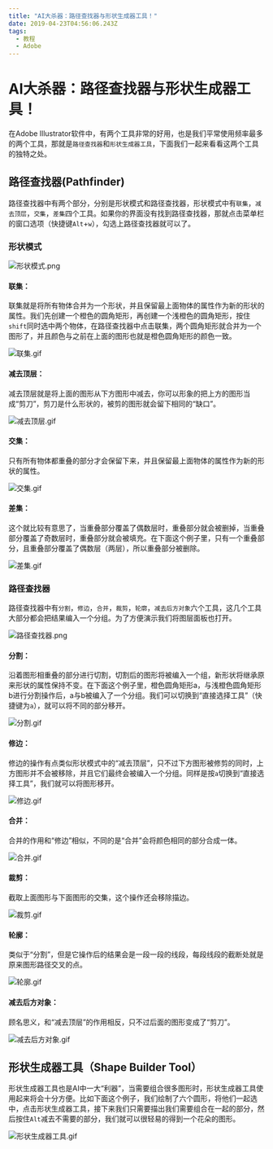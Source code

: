 ```yaml
---
title: "AI大杀器：路径查找器与形状生成器工具！"
date: 2019-04-23T04:56:06.243Z
tags:
  - 教程
  - Adobe
---
```




# AI大杀器：路径查找器与形状生成器工具！

在Adobe Illustrator软件中，有两个工具非常的好用，也是我们平常使用频率最多的两个工具，那就是`路径查找器`和`形状生成器工具`，下面我们一起来看看这两个工具的独特之处。

<!--more-->

## 路径查找器(Pathfinder)

路径查找器中有两个部分，分别是形状模式和路径查找器，形状模式中有`联集`，`减去顶层`，`交集`，`差集`四个工具。如果你的界面没有找到路径查找器，那就点击菜单栏的窗口选项（快捷键`Alt`+`w`），勾选上路径查找器就可以了。

### 形状模式
![形状模式.png](https://i.loli.net/2018/08/04/5b658f22483d3.png)

#### 联集：

联集就是将所有物体合并为一个形状，并且保留最上面物体的属性作为新的形状的属性。我们先创建一个橙色的圆角矩形，再创建一个浅橙色的圆角矩形，按住`shift`同时选中两个物体，在路径查找器中点击联集，两个圆角矩形就合并为一个图形了，并且颜色与之前在上面的图形也就是橙色圆角矩形的颜色一致。

![联集.gif](https://i.loli.net/2018/08/04/5b658f174e264.gif)

#### 减去顶层：

减去顶层就是将上面的图形从下方图形中减去，你可以形象的把上方的图形当成“剪刀”，剪刀是什么形状的，被剪的图形就会留下相同的“缺口”。

![减去顶层.gif](https://i.loli.net/2018/08/04/5b658f172c697.gif)

#### 交集：

只有所有物体都重叠的部分才会保留下来，并且保留最上面物体的属性作为新的形状的属性。

![交集.gif](https://i.loli.net/2018/08/04/5b658f174de87.gif)

#### 差集：

这个就比较有意思了，当重叠部分覆盖了偶数层时，重叠部分就会被删掉，当重叠部分覆盖了奇数层时，重叠部分就会被填充。在下面这个例子里，只有一个重叠部分，且重叠部分覆盖了偶数层（两层），所以重叠部分被删除。

![差集.gif](https://i.loli.net/2018/08/04/5b658f174dd8d.gif)

### 路径查找器

路径查找器中有`分割`，`修边`，`合并`，`裁剪`，`轮廓`，`减去后方对象`六个工具，这几个工具大部分都会把结果编入一个分组。为了方便演示我们将图层面板也打开。

![路径查找器.png](https://i.loli.net/2018/08/04/5b658f16be041.png)

#### 分割：

沿着图形相重叠的部分进行切割，切割后的图形将被编入一个组，新形状将继承原来形状的属性保持不变。在下面这个例子里，橙色圆角矩形a，与浅橙色圆角矩形b进行分割操作后，a与b被编入了一个分组。我们可以切换到“直接选择工具”（快捷键为`a`），就可以将不同的部分移开。

![分割.gif](https://i.loli.net/2018/08/04/5b658f17e146b.gif)

#### 修边：

修边的操作有点类似形状模式中的“减去顶层”，只不过下方图形被修剪的同时，上方图形并不会被移除，并且它们最终会被编入一个分组。同样是按`a`切换到“直接选择工具”，我们就可以将图形移开。

![修边.gif](https://i.loli.net/2018/08/04/5b658f22a09a8.gif)

#### 合并：

合并的作用和“修边”相似，不同的是“合并”会将颜色相同的部分合成一体。

![合并.gif](https://i.loli.net/2018/08/04/5b658f17e13a7.gif)

#### 裁剪：

截取上面图形与下面图形的交集，这个操作还会移除描边。

![裁剪.gif](https://i.loli.net/2018/08/04/5b658f1772cb9.gif)

#### 轮廓：

类似于“分割”，但是它操作后的结果会是一段一段的线段，每段线段的截断处就是原来图形路径交叉的点。

![轮廓.gif](https://i.loli.net/2018/08/04/5b658f17d31bf.gif)

#### 减去后方对象：

顾名思义，和“减去顶层”的作用相反，只不过后面的图形变成了“剪刀”。

![减去后方对象.gif](https://i.loli.net/2018/08/04/5b658f173e89b.gif)

## 形状生成器工具（Shape Builder Tool）

形状生成器工具也是AI中一大“利器”，当需要组合很多图形时，形状生成器工具使用起来将会十分方便。比如下面这个例子，我们绘制了六个圆形，将他们一起选中，点击形状生成器工具，接下来我们只需要描出我们需要组合在一起的部分，然后按住`Alt`减去不需要的部分，我们就可以很轻易的得到一个花朵的图形。

![形状生成器工具.gif](https://i.loli.net/2018/08/04/5b658f22d84c7.gif)

